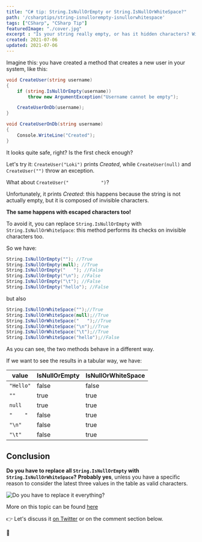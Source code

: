 ```yaml
---
title: "C# tip: String.IsNullOrEmpty or String.IsNullOrWhiteSpace?"
path: '/csharptips/string-isnullorempty-isnullorwhitespace'
tags: ["CSharp", "CSharp Tip"]
featuredImage: "./cover.jpg"
excerpt : "Is your string really empty, or has it hidden characters? With String.IsNullOrEmpty and String.IsNullOrWhiteSpace you can find it"
created: 2021-07-06
updated: 2021-07-06
---
```


Imagine this: you have created a method that creates a new user in your system, like this:


```cs
void CreateUser(string username)
{
    if (string.IsNullOrEmpty(username))
        throw new ArgumentException("Username cannot be empty");

    CreateUserOnDb(username);
}

void CreateUserOnDb(string username)
{
    Console.WriteLine("Created");
}
```

It looks quite safe, right? Is the first check enough?

Let's try it: `CreateUser("Loki")` prints _Created_, while `CreateUser(null)` and `CreateUser("")` throw an exception. 

What about `CreateUser("            ")`?

Unfortunately, it prints _Created_: this happens because the string is not actually empty, but it is composed of invisible characters.

__The same happens with escaped characters too!__

To avoid it, you can replace `String.IsNullOrEmpty` with `String.IsNullOrWhiteSpace`: this method performs its checks on invisible characters too.

So we have:

```cs
String.IsNullOrEmpty(""); //True
String.IsNullOrEmpty(null); //True
String.IsNullOrEmpty("   "); //False
String.IsNullOrEmpty("\n"); //False
String.IsNullOrEmpty("\t"); //False
String.IsNullOrEmpty("hello"); //False
```

but also

```cs
String.IsNullOrWhiteSpace("");//True
String.IsNullOrWhiteSpace(null);//True
String.IsNullOrWhiteSpace("   ");//True
String.IsNullOrWhiteSpace("\n");//True
String.IsNullOrWhiteSpace("\t");//True
String.IsNullOrWhiteSpace("hello");//False
```

As you can see, the two methods behave in a different way.

If we want to see the results in a tabular way, we have:

|value|IsNullOrEmpty|IsNullOrWhiteSpace|
|---|---|---|
|`"Hello"`|false|false|
|`""`|true|true|
|`null`|true|true|
|`"    "`|false|true|
|`"\n"`|false|true|
|`"\t"`|false|true|

## Conclusion

__Do you have to replace all `String.IsNullOrEmpty` with `String.IsNullOrWhiteSpace`?__ __Probably yes__, unless you have a specific reason to consider the latest three values in the table as valid characters.

![Do you have to replace it everything?](https://media.giphy.com/media/SVgKToBLI6S6DUye1Y/giphy.gif)

More on this topic can be found [here](https://www.code4it.dev/blog/csharp-check-if-string-is-empty "How to check if a string is really empty with C#")

👉 Let's discuss it [on Twitter](https://twitter.com/BelloneDavide/status/1335941631724429312 "Original tweet on Twitter") or on the comment section below.

🐧